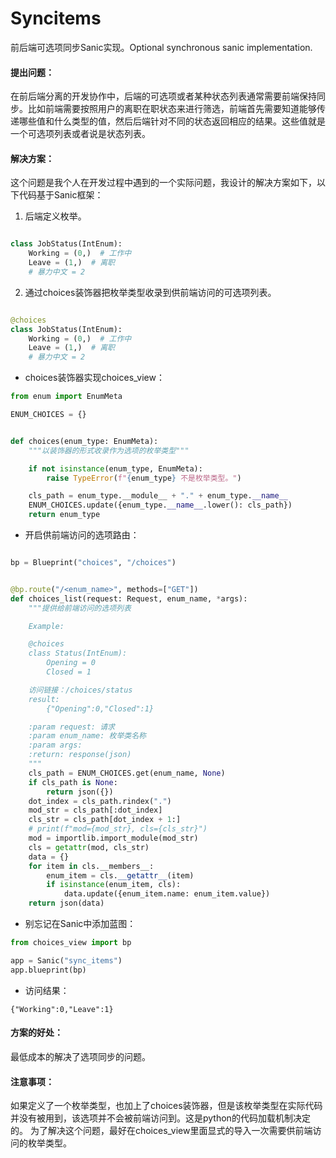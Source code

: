 # Syncitems
前后端可选项同步Sanic实现。Optional synchronous sanic implementation.
#### 提出问题：
在前后端分离的开发协作中，后端的可选项或者某种状态列表通常需要前端保持同步。比如前端需要按照用户的离职在职状态来进行筛选，前端首先需要知道能够传递哪些值和什么类型的值，然后后端针对不同的状态返回相应的结果。这些值就是一个可选项列表或者说是状态列表。
#### 解决方案：
这个问题是我个人在开发过程中遇到的一个实际问题，我设计的解决方案如下，以下代码基于Sanic框架：
1. 后端定义枚举。

```python

class JobStatus(IntEnum):
    Working = (0,)  # 工作中
    Leave = (1,)  # 离职
    # 暴力中文 = 2
```

2. 通过choices装饰器把枚举类型收录到供前端访问的可选项列表。

```python

@choices
class JobStatus(IntEnum):
    Working = (0,)  # 工作中
    Leave = (1,)  # 离职
    # 暴力中文 = 2

```

* choices装饰器实现choices_view：

```python
from enum import EnumMeta

ENUM_CHOICES = {}


def choices(enum_type: EnumMeta):
    """以装饰器的形式收录作为选项的枚举类型"""

    if not isinstance(enum_type, EnumMeta):
        raise TypeError(f"{enum_type} 不是枚举类型。")

    cls_path = enum_type.__module__ + "." + enum_type.__name__
    ENUM_CHOICES.update({enum_type.__name__.lower(): cls_path})
    return enum_type
```

* 开启供前端访问的选项路由：

```python

bp = Blueprint("choices", "/choices")


@bp.route("/<enum_name>", methods=["GET"])
def choices_list(request: Request, enum_name, *args):
    """提供给前端访问的选项列表

    Example:

    @choices
    class Status(IntEnum):
        Opening = 0
        Closed = 1

    访问链接：/choices/status
    result:
        {"Opening":0,"Closed":1}

    :param request: 请求
    :param enum_name: 枚举类名称
    :param args:
    :return: response(json)
    """
    cls_path = ENUM_CHOICES.get(enum_name, None)
    if cls_path is None:
        return json({})
    dot_index = cls_path.rindex(".")
    mod_str = cls_path[:dot_index]
    cls_str = cls_path[dot_index + 1:]
    # print(f"mod={mod_str}, cls={cls_str}")
    mod = importlib.import_module(mod_str)
    cls = getattr(mod, cls_str)
    data = {}
    for item in cls.__members__:
        enum_item = cls.__getattr__(item)
        if isinstance(enum_item, cls):
            data.update({enum_item.name: enum_item.value})
    return json(data)
```
* 别忘记在Sanic中添加蓝图：
```python
from choices_view import bp

app = Sanic("sync_items")
app.blueprint(bp)
```
* 访问结果：
```
{"Working":0,"Leave":1}
```
#### 方案的好处：
最低成本的解决了选项同步的问题。

#### 注意事项：
如果定义了一个枚举类型，也加上了choices装饰器，但是该枚举类型在实际代码并没有被用到，该选项并不会被前端访问到。这是python的代码加载机制决定的。
为了解决这个问题，最好在choices_view里面显式的导入一次需要供前端访问的枚举类型。

